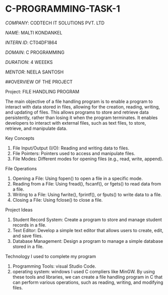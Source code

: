 # C-PROGRAMMING-TASK-1

*COMPANY*: CODTECH IT SOLUTIONS PVT. LTD

*NAME*: MALTI KONDANKEL

*INTERN ID*: CT04DF1864

*DOMAIN*: C PROGRAMMING

*DURATION*: 4 WEEEKS

*MENTOR*: NEELA SANTOSH

##OVERVIEW OF THE PROJECT

Project:  FILE HANDLING PROGRAM

The main objective of a file handling program is to enable a program to interact with data stored in files, allowing for the creation, reading, writing, and updating of files. This allows programs to store and retrieve data persistently, rather than losing it when the program terminates. It enables developers to interact with external files, such as text files, to store, retrieve, and manipulate data.

Key Concepts
1. File Input/Output (I/O): Reading and writing data to files.
2. File Pointers: Pointers used to access and manipulate files.
3. File Modes: Different modes for opening files (e.g., read, write, append).

File Operations
1. Opening a File: Using fopen() to open a file in a specific mode.
2. Reading from a File: Using fread(), fscanf(), or fgets() to read data from a file.
3. Writing to a File: Using fwrite(), fprintf(), or fputs() to write data to a file.
4. Closing a File: Using fclose() to close a file.
   
Project Ideas
1. Student Record System: Create a program to store and manage student records in a file.
2. Text Editor: Develop a simple text editor that allows users to create, edit, and save files.
3. Database Management: Design a program to manage a simple database stored in a file.

Technology I used to complete my program 
1. Programming Tools: visual Studio Code.
2. operating system: windows I used C compliers like MinGW.
By using these tools and libraries, we can create a file handling program in C that can perform various operations, such as reading, writing, and modifying files.

